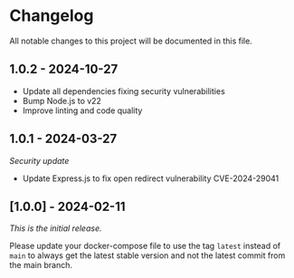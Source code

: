 # Changelog

All notable changes to this project will be documented in this file.

## 1.0.2 - 2024-10-27

-   Update all dependencies fixing security vulnerabilities
-   Bump Node.js to v22
-   Improve linting and code quality

## 1.0.1 - 2024-03-27

_Security update_

-   Update Express.js to fix open redirect vulnerability CVE-2024-29041

## [1.0.0] - 2024-02-11

_This is the initial release._

Please update your docker-compose file to use the tag `latest` instead of `main` to always get the latest stable version and not the latest commit from the main branch.
